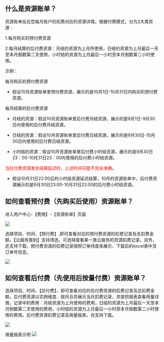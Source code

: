 ## 什么是资源账单？

资源账单反应您每月账户的扣费对应的资源详情。根据付费模式，分为2大类资源：

1.每月购买的预付费资源

2.每月结算的后付费资源：月结的资源为上月所使用，日结的资源为上月最后一天至本月倒数第二天使用，小时结的资源为上月最后一小时至本月倒数第二小时使用。

示例：

每月购买的预付费资源

- 假设10月资源账单里预付费资源，展示的是10月1日-10月31日内购买的预付费资源。

每月结算的后付费资源

- 月结的资源：假设10月资源账单里后付费月结资源，展示的是9月1日-9月30日内使用的后付费月结资源。

- 日结的资源：假设10月资源账单里后付费日结资源，展示的是9月30日-10月30日内使用的后付费日结资源。

- 小时结的资源：假设10月资源账单里后付费小时结资源，展示的是9月30日23：00-10月31日23：00内使用的后付费小时结资源。

<font color="red">当后付费资源发生结算延迟时，上述时间可能不完全准确</font>。

- 假设10月31日22:00后的小时结资源延迟结算，10月的资源账单中，后付费资源展示的是9月30日23:00-10月31日22:00的后付费小时结资源。

## 如何查看预付费（先购买后使用）资源账单？

进入用户中心-【费用】-【资源账单】页面

![](http://imgcache.tce.fsphere.cn/image/mc.qcloudimg.com/static/img/ba7cc3e6a2724b065bd82f99a61339d7/image.png)


选择项目、时间、【预付费】,即可查看对应的预付费资源的扣费记录及总扣费金额。【云服务类别】支持筛选，可选择查看某一类云服务的资源扣费记录。另外，还支持下载，预付费资源的扣费记录按照订单纬度来展示，下载后的excel表中含订单号信息。

![](http://imgcache.tce.fsphere.cn/image/mc.qcloudimg.com/static/img/c545bb93d08854ca2214249385f1170c/1.png)

## 如何查看后付费（先使用后按量付费）资源账单？

选择项目、时间、【后付费】，即可查看对应的后付费资源的扣费记录及总扣费金额。后付费资源以实例维度、按月合并展示当月扣费记录，并提供报表查看用量详情，记录中的费用：月结资源为上月使用的费用，日结的资源为上月最后一天至本月倒数第二天使用的费用，小时结的资源为上月最后一小时至本月倒数第二小时使用的费用。后付费资源扣费记录及用量报表，也支持下载。

![](http://imgcache.tce.fsphere.cn/image/mc.qcloudimg.com/static/img/919e97e8ef317b19fcc4e14c189f89b4/2.png)

用量报表示例
![](http://imgcache.tce.fsphere.cn/image/mc.qcloudimg.com/static/img/0595c66859a84a25231274b19017a3ed/3.png)
